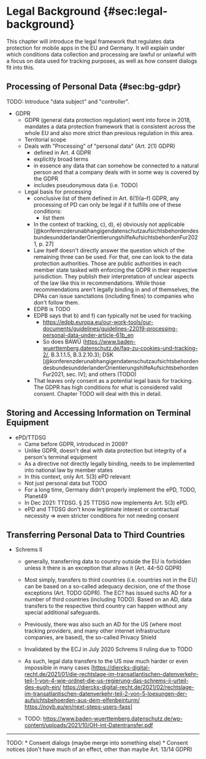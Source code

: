 # Legal Background {#sec:legal-background}

This chapter will introduce the legal framework that regulates data protection for mobile apps in the EU and Germany. It will explain under which conditions data collection and processing are lawful or unlawful with a focus on data used for tracking purposes, as well as how consent dialogs fit into this.

## Processing of Personal Data {#sec:bg-gdpr}

TODO: Introduce "data subject" and "controller".

* GDPR
    * GDPR (general data protection regulation) went into force in 2018, mandates a data protection framework that is consistent across the whole EU and also more strict than previous regulation in this area. 
    * Territorial scope
    * Deals with "Processing" of "personal data" (Art. 2(1) GDPR)
        * defined in Art. 4 GDPR
        * explicitly broad terms
        * in essence any data that can somehow be connected to a natural person and that a company deals with in some way is covered by the GDPR
        * includes pseudonymous data (i.e. TODO)
    * Legal basis for processing
        * conclusive list of them defined in Art. 6(1)(a–f) GDPR, any processing of PD can only be legal if it fulfills one of these conditions:
            * list them
        * In the context of tracking, c), d), e) obviously not applicable [@konferenzderunabhangigendatenschutzaufsichtsbehordendesbundesundderlanderOrientierungshilfeAufsichtsbehordenFur2021, p. 27]
        * Law itself doesn't directly answer the question which of the remaining three can be used. For that, one can look to the data protection authorities. Those are public authorities in each member state tasked with enforcing the GDPR in their respective jurisdiction. They publish their interpretation of unclear aspects of the law like this in recommendations. While those recommendations aren't legally binding in and of themselves, the DPAs can issue sanctations (including fines) to companies who don't follow them.
        * EDPB is TODO
        * EDPB says that b) and f) can typically not be used for tracking.
            * https://edpb.europa.eu/our-work-tools/our-documents/guidelines/guidelines-22019-processing-personal-data-under-article-61b_en
            * So does BAWÜ (https://www.baden-wuerttemberg.datenschutz.de/faq-zu-cookies-und-tracking-2/, B.3.1.1.5, B.3.2.10.3); DSK [@konferenzderunabhangigendatenschutzaufsichtsbehordendesbundesundderlanderOrientierungshilfeAufsichtsbehordenFur2021, sec. IV]; and others (TODO)
        * That leaves only consent as a potential legal basis for tracking. The GDPR has high conditions for what is considered valid consent. Chapter TODO will deal with this in detail.

## Storing and Accessing Information on Terminal Equipment

* ePD/TTDSG
    * Came before GDPR, introduced in 2009?
    * Unlike GDPR, doesn't deal with data protection but integrity of a person's terminal equipment
    * As a directive not directly legally binding, needs to be implemented into national law by member states
    * In this context, only Art. 5(3) ePD relevant
    * Not just personal data but TODO
    * For a long time, Germany didn't properly implement the ePD, TODO, Planet49
    * In Dec 2021: TTDSG. § 25 TTDSG now implements Art. 5(3) ePD.
    * ePD and TTDSG don't know legitimate interest or contractual necessity => even stricter conditions for not needing consent

## Transferring Personal Data to Third Countries

* Schrems II
    * generally, transferring data to country outside the EU is forbidden unless it there is an exception that allows it (Art. 44–50 GDPR)
    * Most simply, transfers to third countries (i.e. countries not in the EU) can be based on a so-called adequacy decision, one of the those exceptions (Art. TODO GDPR). The EC? has issued suchs AD for a number of third countries (including TODO). Based on an AD, data transfers to the respective third country can happen without any special additional safeguards.
    * Previously, there was also such an AD for the US (where most tracking providers, and many other internet infrastructure companies, are based), the so-called Privacy Shield
    * Invalidated by the ECJ in July 2020 Schrems II ruling due to TODO
    * As such, legal data transfers to the US now much harder or even impossible in many cases [https://diercks-digital-recht.de/2021/01/die-rechtslage-im-transatlantischen-datenverkehr-teil-1-von-4-wie-ordnet-die-us-regierung-das-schrems-ii-urteil-des-eugh-ein/ https://diercks-digital-recht.de/2021/02/rechtslage-im-transatlantischen-datenverkehr-teil-2-von-5-loesungen-der-aufsichtsbehoerden-aus-dem-elfenbeinturm/ https://noyb.eu/en/next-steps-users-faqs]

    * TODO: https://www.baden-wuerttemberg.datenschutz.de/wp-content/uploads/2021/10/OH-int-Datentransfer.pdf

---

TODO:
    * Consent dialogs (maybe merge into something else)
    * Consent notices (don't have much of an effect, other than maybe Art. 13/14 GDPR)
